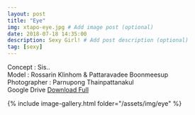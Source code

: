 ```yaml
---
layout: post
title: "Eye"
img: xtapo-eye.jpg # Add image post (optional)
date: 2018-07-18 14:35:00
description: Sexy Girl! # Add post description (optional)
tag: [sexy]
---
```

Concept : Sis..  
Model : Rossarin Klinhom & Pattaravadee Boonmeesup  
Photographer : Parnupong Thainpattanakul  
Google Drive [Download Full](http://gestyy.com/e0GeMj)     


{% include image-gallery.html folder="/assets/img/eye" %}
